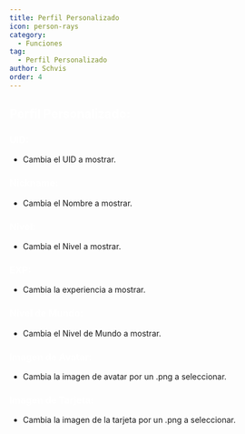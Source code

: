 ```yaml
---
title: Perfil Personalizado
icon: person-rays
category:
  - Funciones
tag:
  - Perfil Personalizado
author: Schvis
order: 4
---
```


## <span style='color:white;'>Perfil Personalizado:</span>

### <span style='color:white;'>UID:</span>
- Cambia el UID a mostrar.
### <span style='color:white;'>Nickname:</span>
- Cambia el Nombre a mostrar.
### <span style='color:white;'>Nivel:</span>
- Cambia el Nivel a mostrar.
### <span style='color:white;'>EXP:</span>
- Cambia la experiencia a mostrar.
### <span style='color:white;'>Nivel de Mundo:</span>
- Cambia el Nivel de Mundo a mostrar.
### <span style='color:white;'>Imagen de Avatar:</span>
- Cambia la imagen de avatar por un .png a seleccionar.
### <span style='color:white;'>Imagen de Tarjeta:</span>
- Cambia la imagen de la tarjeta por un .png a seleccionar.